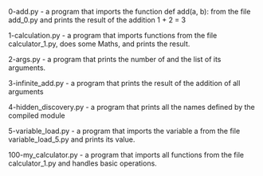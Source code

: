 0-add.py - a program that imports the function def add(a, b): from the file add_0.py and prints the result of the addition 1 + 2 = 3

1-calculation.py - a program that imports functions from the file calculator_1.py, does some Maths, and prints the result.

2-args.py -  a program that prints the number of and the list of its arguments.

3-infinite_add.py - a program that prints the result of the addition of all arguments

4-hidden_discovery.py - a program that prints all the names defined by the compiled module 

5-variable_load.py - a program that imports the variable a from the file variable_load_5.py and prints its value.

100-my_calculator.py - a program that imports all functions from the file calculator_1.py and handles basic operations.

